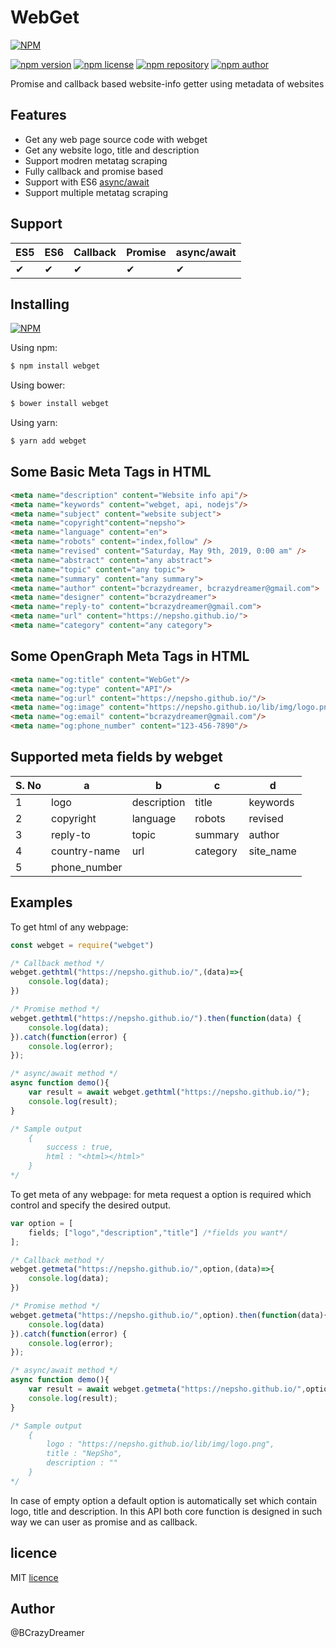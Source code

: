# WebGet
[![NPM](https://nodei.co/npm/webget.png)](https://nodei.co/npm/webget/)

[![npm version](https://img.shields.io/npm/v/webget.svg?style=flat-square)](https://www.npmjs.org/package/webget)
[![npm license](https://img.shields.io/static/v1.svg?label=License&message=MIT&color=informational)](https://github.com/nepsho/webget/blob/master/LICENSE)
[![npm repository](https://img.shields.io/static/v1.svg?label=Repository&message=GitHub&color=yellow)](https://github.com/nepsho/webget)
[![npm author](https://img.shields.io/static/v1.svg?label=Author&message=MIT&color=success)](https://www.npmjs.com/~bcrazydreamer)

Promise and callback based website-info getter using metadata of websites
## Features
- Get any web page source code with webget
- Get any website logo, title and description
- Support modren metatag scraping
- Fully callback and promise based
- Support with ES6 [async/await](https://en.wikipedia.org/wiki/Async/await)
- Support multiple metatag scraping

## Support
ES5 | ES6 | Callback | Promise |async/await|
--- | --- | --- | --- | --- |
✔|✔|✔|✔|✔|✔

## Installing 
[![NPM](https://nodei.co/npm/webget.png?mini=true)](https://nodei.co/npm/webget/)

Using npm:
```bash
$ npm install webget
```

Using bower:

```bash
$ bower install webget
```

Using yarn:

```bash
$ yarn add webget
```
## Some Basic Meta Tags in HTML
```html
<meta name="description" content="Website info api"/>
<meta name="keywords" content="webget, api, nodejs"/>
<meta name="subject" content="website subject">
<meta name="copyright"content="nepsho">
<meta name="language" content="en">
<meta name="robots" content="index,follow" />
<meta name="revised" content="Saturday, May 9th, 2019, 0:00 am" />
<meta name="abstract" content="any abstract">
<meta name="topic" content="any topic">
<meta name="summary" content="any summary">
<meta name="author" content="bcrazydreamer, bcrazydreamer@gmail.com">
<meta name="designer" content="bcrazydreamer">
<meta name="reply-to" content="bcrazydreamer@gmail.com">
<meta name="url" content="https://nepsho.github.io/">
<meta name="category" content="any category">
```
## Some OpenGraph Meta Tags in HTML
```html
<meta name="og:title" content="WebGet"/>
<meta name="og:type" content="API"/>
<meta name="og:url" content="https://nepsho.github.io/"/>
<meta name="og:image" content="https://nepsho.github.io/lib/img/logo.png"/>
<meta name="og:email" content="bcrazydreamer@gmail.com"/>
<meta name="og:phone_number" content="123-456-7890"/>
```

## Supported meta fields by webget
|S. No|a|b|c|d|
| --- | --- | --- | --- | --- |
|1|logo|description|title|keywords|subject|
|2|copyright|language|robots|revised|abstract|
|3|reply-to|topic|summary|author|designer|
|4|country-name|url|category|site_name|email|
|5|phone_number|

## Examples
To get html of any webpage:
```js
const webget = require("webget")
```
```js
/* Callback method */
webget.gethtml("https://nepsho.github.io/",(data)=>{
    console.log(data);
})

/* Promise method */
webget.gethtml("https://nepsho.github.io/").then(function(data) {
	console.log(data);
}).catch(function(error) {
	console.log(error);
});

/* async/await method */
async function demo(){
    var result = await webget.gethtml("https://nepsho.github.io/");
    console.log(result);
} 

/* Sample output 
    { 
        success : true,
        html : "<html></html>"
    }
*/
```

To get meta of any webpage:
for meta request a option is required which control and specify the desired output. 
```js
var option = [
    fields; ["logo","description","title"] /*fields you want*/
];

/* Callback method */
webget.getmeta("https://nepsho.github.io/",option,(data)=>{
    console.log(data);
})

/* Promise method */
webget.getmeta("https://nepsho.github.io/",option).then(function(data){
    console.log(data)
}).catch(function(error) {
	console.log(error);
});

/* async/await method */
async function demo(){
    var result = await webget.getmeta("https://nepsho.github.io/",option);
    console.log(result);
} 

/* Sample output 
    { 
        logo : "https://nepsho.github.io/lib/img/logo.png",
        title : "NepSho",
        description : ""
    }
*/
```
In case of empty option a default option is automatically set which contain logo, title and description.
In this API both core function is designed in such way we can user as promise and as callback.

## licence
MIT [licence](https://opensource.org/licenses/MIT)

## Author
@BCrazyDreamer